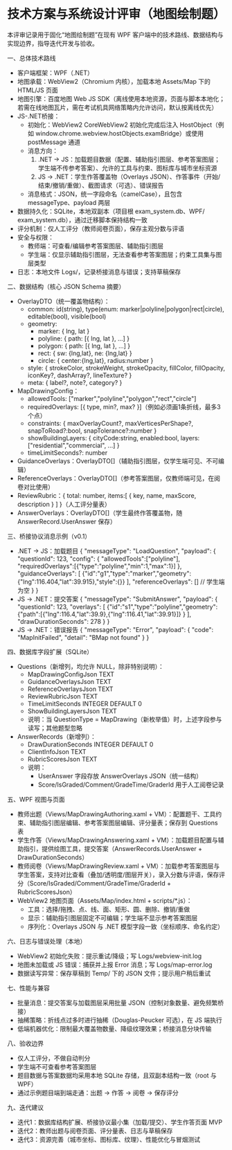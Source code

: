 # 技术方案与系统设计评审（地图绘制题）

本评审记录用于固化“地图绘制题”在现有 WPF 客户端中的技术路线、数据结构与实现边界，指导迭代开发与验收。


一、总体技术路线
- 客户端框架：WPF（.NET）
- 地图承载：WebView2（Chromium 内核），加载本地 Assets/Map 下的 HTML/JS 页面
- 地图引擎：百度地图 Web JS SDK（离线使用本地资源，页面与脚本本地化；若需在线地图瓦片，需在考试机具网络策略内允许访问，默认按离线优先）
- JS-.NET桥接：
  - 初始化：WebView2 CoreWebView2 初始化完成后注入 HostObject（例如 window.chrome.webview.hostObjects.examBridge）或使用 postMessage 通道
  - 消息方向：
    1) .NET -> JS：加载题目数据（配置、辅助指引图层、参考答案图层；学生端不传参考答案）、允许的工具与约束、图标库与城市坐标资源
    2) JS -> .NET：学生作答覆盖物（Overlays JSON）、作答事件（开始/结束/撤销/重做）、截图请求（可选）、错误报告
  - 消息格式：JSON，统一字段命名（camelCase），且包含 messageType、payload 两层
- 数据持久化：SQLite，本地双副本（项目根 exam_system.db、WPF/ exam_system.db），通过迁移脚本保持结构一致
- 评分机制：仅人工评分（教师阅卷页面），保存主观分数与评语
- 安全与权限：
  - 教师端：可查看/编辑参考答案图层、辅助指引图层
  - 学生端：仅显示辅助指引图层，无法查看参考答案图层；约束工具集与图层类型
- 日志：本地文件 Logs/，记录桥接消息与错误；支持草稿保存


二、数据结构（核心 JSON Schema 摘要）
- OverlayDTO（统一覆盖物结构）：
  - common: id(string), type(enum: marker|polyline|polygon|rect|circle), editable(bool), visible(bool)
  - geometry:
    - marker: { lng, lat }
    - polyline: { path: [{ lng, lat }, ...] }
    - polygon: { path: [{ lng, lat }, ...] }
    - rect: { sw: {lng,lat}, ne: {lng,lat} }
    - circle: { center:{lng,lat}, radius:number }
  - style: { strokeColor, strokeWeight, strokeOpacity, fillColor, fillOpacity, iconKey?, dashArray?, lineTexture? }
  - meta: { label?, note?, category? }
- MapDrawingConfig：
  - allowedTools: ["marker","polyline","polygon","rect","circle"]
  - requiredOverlays: [{ type, min?, max? }]（例如必须画1条折线，最多3个点）
  - constraints: { maxOverlayCount?, maxVerticesPerShape?, snapToRoad?:bool, snapTolerance?:number }
  - showBuildingLayers: { cityCode:string, enabled:bool, layers:["residential","commercial", ...] }
  - timeLimitSeconds?: number
- GuidanceOverlays：OverlayDTO[]（辅助指引图层，仅学生端可见、不可编辑）
- ReferenceOverlays：OverlayDTO[]（参考答案图层，仅教师端可见，在阅卷对比使用）
- ReviewRubric：{ total: number, items:[ { key, name, maxScore, description } ] }（人工评分量表）
- AnswerOverlays：OverlayDTO[]（学生最终作答覆盖物，随 AnswerRecord.UserAnswer 保存）


三、桥接协议消息示例（v0.1）
- .NET -> JS：加载题目
{
  "messageType": "LoadQuestion",
  "payload": {
    "questionId": 123,
    "config": { "allowedTools":["polyline"], "requiredOverlays":[{"type":"polyline","min":1,"max":1}] },
    "guidanceOverlays": [ {"id":"g1","type":"marker","geometry":{"lng":116.404,"lat":39.915},"style":{}} ],
    "referenceOverlays": [] // 学生端为空
  }
}
- JS -> .NET：提交答案
{
  "messageType": "SubmitAnswer",
  "payload": {
    "questionId": 123,
    "overlays": [ {"id":"s1","type":"polyline","geometry":{"path":[{"lng":116.4,"lat":39.9},{"lng":116.41,"lat":39.91}]} } ],
    "drawDurationSeconds": 278
  }
}
- JS -> .NET：错误报告
{
  "messageType": "Error",
  "payload": { "code": "MapInitFailed", "detail": "BMap not found" }
}


四、数据库字段扩展（SQLite）
- Questions（新增列，均允许 NULL，除非特别说明）：
  - MapDrawingConfigJson TEXT
  - GuidanceOverlaysJson TEXT
  - ReferenceOverlaysJson TEXT
  - ReviewRubricJson TEXT
  - TimeLimitSeconds INTEGER DEFAULT 0
  - ShowBuildingLayersJson TEXT
  - 说明：当 QuestionType = MapDrawing（新枚举值）时，上述字段参与读写；其他题型忽略
- AnswerRecords（新增列）：
  - DrawDurationSeconds INTEGER DEFAULT 0
  - ClientInfoJson TEXT
  - RubricScoresJson TEXT
  - 说明：
    - UserAnswer 字段存放 AnswerOverlays JSON（统一结构）
    - Score/IsGraded/Comment/GradeTime/GraderId 用于人工阅卷记录


五、WPF 视图与页面
- 教师出题（Views/MapDrawingAuthoring.xaml + VM）：配置题干、工具约束、辅助指引图层编辑、参考答案图层编辑、评分量表；保存到 Questions 表
- 学生作答（Views/MapDrawingAnswering.xaml + VM）：加载题目配置与辅助指引，提供绘图工具，提交答案（AnswerRecords.UserAnswer + DrawDurationSeconds）
- 教师阅卷（Views/MapDrawingReview.xaml + VM）：加载参考答案图层与学生答案，支持对比查看（叠加/透明度/图层开关），录入分数与评语，保存评分（Score/IsGraded/Comment/GradeTime/GraderId + RubricScoresJson）
- WebView2 地图页面（Assets/Map/index.html + scripts/*.js）：
  - 工具：选择/拖拽、点、线、面、矩形、圆、删除、撤销/重做
  - 显示：辅助指引图层固定不可编辑；学生端不显示参考答案图层
  - 序列化：Overlays JSON 与 .NET 模型字段一致（坐标顺序、命名约定）


六、日志与错误处理（本地）
- WebView2 初始化失败：提示重试/降级；写 Logs/webview-init.log
- 地图未加载或 JS 错误：捕获并上报 Error 消息；写 Logs/map-error.log
- 数据读写异常：保存草稿到 Temp/ 下的 JSON 文件；提示用户稍后重试


七、性能与兼容
- 批量消息：提交答案与加载图层采用批量 JSON（控制对象数量、避免频繁桥接）
- 抽稀策略：折线点过多时进行抽稀（Douglas-Peucker 可选），在 JS 端执行
- 低端机器优化：限制最大覆盖物数量、降级纹理效果；桥接消息分块传输


八、验收边界
- 仅人工评分，不做自动判分
- 学生端不可查看参考答案图层
- 题目数据与答案数据均采用本地 SQLite 存储，且双副本结构一致（root 与 WPF）
- 通过示例题目端到端走通：出题 -> 作答 -> 阅卷 -> 保存评分


九、迭代建议
- 迭代1：数据库结构扩展、桥接协议最小集（加载/提交）、学生作答页面 MVP
- 迭代2：教师出题与阅卷页面、评分量表、日志与草稿保存
- 迭代3：资源完善（城市坐标、图标库、纹理）、性能优化与冒烟测试